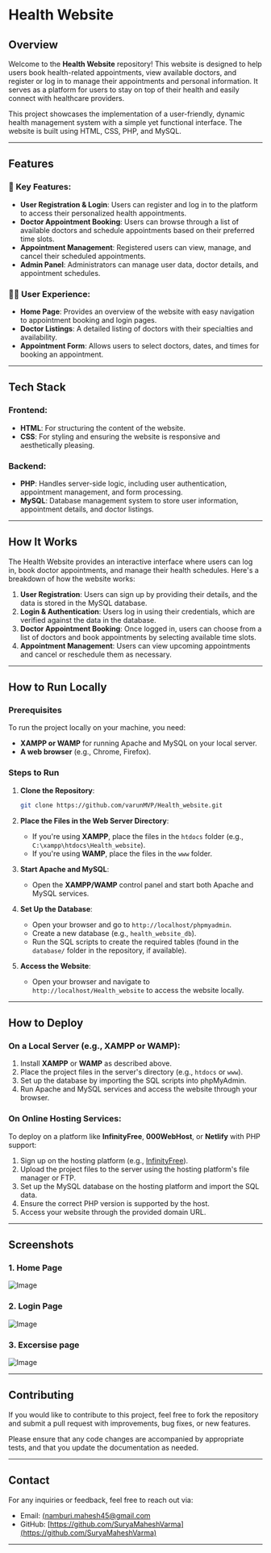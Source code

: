 # Health Website

## Overview

Welcome to the **Health Website** repository! This website is designed to help users book health-related appointments, view available doctors, and register or log in to manage their appointments and personal information. It serves as a platform for users to stay on top of their health and easily connect with healthcare providers.

This project showcases the implementation of a user-friendly, dynamic health management system with a simple yet functional interface. The website is built using HTML, CSS, PHP, and MySQL.

---

## Features

### 🔑 Key Features:

* **User Registration & Login**: Users can register and log in to the platform to access their personalized health appointments.
* **Doctor Appointment Booking**: Users can browse through a list of available doctors and schedule appointments based on their preferred time slots.
* **Appointment Management**: Registered users can view, manage, and cancel their scheduled appointments.
* **Admin Panel**: Administrators can manage user data, doctor details, and appointment schedules.

### 🧑‍⚕️ User Experience:

* **Home Page**: Provides an overview of the website with easy navigation to appointment booking and login pages.
* **Doctor Listings**: A detailed listing of doctors with their specialties and availability.
* **Appointment Form**: Allows users to select doctors, dates, and times for booking an appointment.

---

## Tech Stack

### Frontend:

* **HTML**: For structuring the content of the website.
* **CSS**: For styling and ensuring the website is responsive and aesthetically pleasing.

### Backend:

* **PHP**: Handles server-side logic, including user authentication, appointment management, and form processing.
* **MySQL**: Database management system to store user information, appointment details, and doctor listings.

---

## How It Works

The Health Website provides an interactive interface where users can log in, book doctor appointments, and manage their health schedules. Here's a breakdown of how the website works:

1. **User Registration**: Users can sign up by providing their details, and the data is stored in the MySQL database.
2. **Login & Authentication**: Users log in using their credentials, which are verified against the data in the database.
3. **Doctor Appointment Booking**: Once logged in, users can choose from a list of doctors and book appointments by selecting available time slots.
4. **Appointment Management**: Users can view upcoming appointments and cancel or reschedule them as necessary.

---

## How to Run Locally

### Prerequisites

To run the project locally on your machine, you need:

* **XAMPP or WAMP** for running Apache and MySQL on your local server.
* **A web browser** (e.g., Chrome, Firefox).

### Steps to Run

1. **Clone the Repository**:

   ```bash
   git clone https://github.com/varunMVP/Health_website.git
   ```

2. **Place the Files in the Web Server Directory**:

   * If you're using **XAMPP**, place the files in the `htdocs` folder (e.g., `C:\xampp\htdocs\Health_website`).
   * If you're using **WAMP**, place the files in the `www` folder.

3. **Start Apache and MySQL**:

   * Open the **XAMPP/WAMP** control panel and start both Apache and MySQL services.

4. **Set Up the Database**:

   * Open your browser and go to `http://localhost/phpmyadmin`.
   * Create a new database (e.g., `health_website_db`).
   * Run the SQL scripts to create the required tables (found in the `database/` folder in the repository, if available).

5. **Access the Website**:

   * Open your browser and navigate to `http://localhost/Health_website` to access the website locally.

---

## How to Deploy

### On a Local Server (e.g., XAMPP or WAMP):

1. Install **XAMPP** or **WAMP** as described above.
2. Place the project files in the server's directory (e.g., `htdocs` or `www`).
3. Set up the database by importing the SQL scripts into phpMyAdmin.
4. Run Apache and MySQL services and access the website through your browser.

### On Online Hosting Services:

To deploy on a platform like **InfinityFree**, **000WebHost**, or **Netlify** with PHP support:

1. Sign up on the hosting platform (e.g., [InfinityFree](https://infinityfree.net/)).
2. Upload the project files to the server using the hosting platform's file manager or FTP.
3. Set up the MySQL database on the hosting platform and import the SQL data.
4. Ensure the correct PHP version is supported by the host.
5. Access your website through the provided domain URL.

---

## Screenshots

### 1. Home Page

![Image](https://github.com/user-attachments/assets/d8002062-84d4-4da9-839d-2ee9fd9ad7dc)

### 2. Login Page

![Image](https://github.com/user-attachments/assets/4176d9e0-0220-4bba-85a4-6a7cb7080879)

### 3. Excersise page

![Image](https://github.com/user-attachments/assets/d35fcd0e-cb4e-4cad-853f-286a3302f66f)

---

## Contributing

If you would like to contribute to this project, feel free to fork the repository and submit a pull request with improvements, bug fixes, or new features.

Please ensure that any code changes are accompanied by appropriate tests, and that you update the documentation as needed.

---

## Contact

For any inquiries or feedback, feel free to reach out via:

* Email: [(namburi.mahesh45@gmail.com](namburi.mahesh45@gmail.com)
* GitHub: [https://github.com/SuryaMaheshVarma](https://github.com/SuryaMaheshVarma)

---

